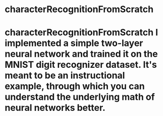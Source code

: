 # characterRecognitionFromScratch
# characterRecognitionFromScratch I implemented a simple two-layer neural network and trained it on the MNIST digit recognizer dataset. It's meant to be an instructional example, through which you can understand the underlying math of neural networks better. 
